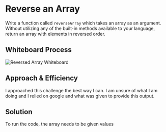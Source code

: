 # Reverse an Array

Write a function called `reverseArray` which takes an array as an argument. Without utilizing any of the built-in methods available to your language, return an array with elements in reversed order.

## Whiteboard Process

![Reversed Array Whiteboard](/401-cc01/ccwb-401-01.png)

## Approach & Efficiency

I approached this challenge the best way I can. I am unsure of what I am doing and I relied on google and what was given to provide this output.

## Solution

To run the code, the array needs to be given values

